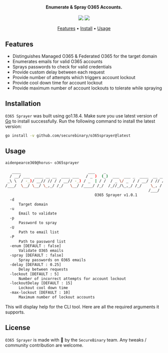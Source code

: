 <h4 align="center">Enumerate & Spray O365 Accounts.</h4>


<p align="center">
<a href="https://github.com/securebinary/o365sprayer/"><img src="https://img.shields.io/badge/contributions-welcome-brightgreen.svg?style=flat"></a>
<a href="https://twitter.com/thesecurebinary"><img src="https://img.shields.io/twitter/follow/thesecurebinary.svg?logo=twitter"></a>
</p>
      
<p align="center">
  <a href="#features">Features</a> •
  <a href="#installation">Install</a> •
  <a href="#usage">Usage</a>
</p>

## Features

 - Distinguishes Managed O365 & Federated O365 for the target domain
 - Enumerates emails for valid O365 accounts
 - Sprays passwords to check for valid credentials
 - Provide custom delay between each request
 - Provide number of attempts which triggers account lockout
 - Provide cool down time for account lockout
 - Provide maximum number of account lockouts to tolerate while spraying

## Installation

`O365 Sprayer` was built using go1.18.4. Make sure you use latest version of [Go](https://go.dev/doc/install) to install successfully. Run the following command to install the latest version:

```bash
go install -v github.com/securebinary/o365sprayer@latest
```

## Usage

```bash
aidenpearce369@horus~ o365sprayer

   ____                              ___    _
  / __/ ___  ____ __ __  ____ ___   / _ )  (_)  ___  ___ _  ____  __ __
 _\ \  / -_)/ __// // / / __// -_) / _  | / /  / _ \/ _  / / __/ / // /
/___/  \__/ \__/ \_,_/ /_/   \__/ /____/ /_/  /_//_/\_,_/ /_/    \_, /
                                                                /___/
                                        O365 Sprayer v1.0.1
  -d
      Target domain
  -u
      Email to validate
  -p
      Password to spray
  -U
      Path to email list
  -P
      Path to password list
  -enum [DEFAULT : false]
      Validate O365 emails
  -spray [DEFAULT : false]
      Spray passwords on O365 emails
  -delay [DEFAULT : 0.25]
      Delay between requests
  -lockout [DEFAULT : 5]
      Number of incorrect attempts for account lockout
  -lockoutDelay [DEFAULT : 15]
      Lockout cool down time
  -max-lockout [DEFAULT : 10]
      Maximum number of lockout accounts

```

This will display help for the CLI tool. Here are all the required arguments it supports.

## License
`O365 Sprayer` is made with 🖤 by the `SecureBinary` team. Any tweaks / community contribution are welcome.
